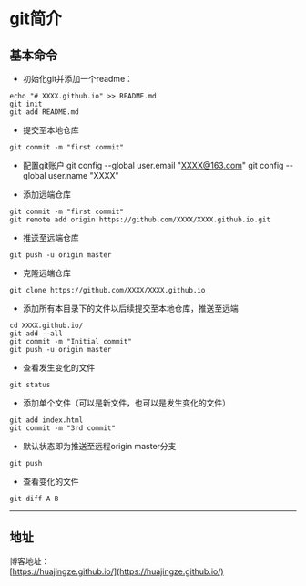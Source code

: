 # git简介
## 基本命令
* 初始化git并添加一个readme：
```git
echo "# XXXX.github.io" >> README.md
git init
git add README.md
```
* 提交至本地仓库
```git
git commit -m "first commit"
```
* 配置git账户
git config --global user.email "XXXX@163.com"
git config --global user.name "XXXX"

* 添加远端仓库
```git
git commit -m "first commit"
git remote add origin https://github.com/XXXX/XXXX.github.io.git
```
* 推送至远端仓库
```git
git push -u origin master
```
* 克隆远端仓库
```git
git clone https://github.com/XXXX/XXXX.github.io
```
* 添加所有本目录下的文件以后续提交至本地仓库，推送至远端
```git
cd XXXX.github.io/
git add --all
git commit -m "Initial commit"
git push -u origin master
```
* 查看发生变化的文件
```git
git status
```
* 添加单个文件（可以是新文件，也可以是发生变化的文件）
```git
git add index.html 
git commit -m "3rd commit"
```
* 默认状态即为推送至远程origin master分支
```git
git push
```
* 查看变化的文件
```git
git diff A B
```

----


## 地址
博客地址：    
[https://huajingze.github.io/](https://huajingze.github.io/)